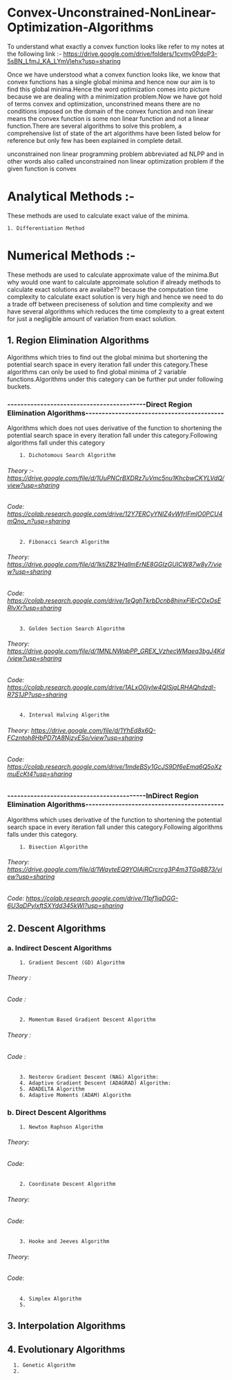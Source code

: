# Convex-Unconstrained-NonLinear-Optimization-Algorithms
To understand what exactly a convex function looks like refer to my notes at the following link :- https://drive.google.com/drive/folders/1cvmy0PdoP3-5sBN_LfmJ_KA_LYmVlehx?usp=sharing

Once we have understood what a convex function looks like, we know that convex functions has a single global minima and hence now our aim is to find this global minima.Hence the word optimization comes into picture because we are dealing with a minimization problem.Now we have got hold of terms convex and optimization, unconstrined means there are no conditions imposed on the domain of the convex function and non linear means the convex function is some non linear function and not a linear function.There are several algorithms to solve this problem, a comprehensive list of state of the art algorithms have been listed below for reference but only few has been explained in complete detail.

unconstrained non linear programming problem abbreviated ad NLPP and in other words also called unconstrained non linear optimization problem if the given function is convex  

#   Analytical Methods :- 
These methods are used to calculate exact value of the minima.

    1. Differentiation Method
#   Numerical Methods :-
These methods are used to calculate approximate value of the minima.But why would one want to calculate approimate solution if already methods to calculate exact solutions are availabe?? because the computation time complexity to calculate exact solution is very high and hence we need to do a trade off between preciseness of solution and time complexity and we have several algorithms which reduces the time complexity to a great extent for just a negligible amount of variation from exact solution.

##       1. Region Elimination Algorithms
Algorithms which tries to find out the global minima but shortening the potential search space in every iteration fall under this category.These algorithms can only be used to find global minima of 2 variable functions.Algorithms under this category can be further put under following buckets.

###      ------------------------------------------Direct Region Elimination Algorithms------------------------------------------
Algorithms which does not uses derivative of the function to shortening the potential search space in every iteration fall under this category.Following algorithms fall under this category

        1. Dichotomous Search Algorithm
######           Theory :- https://drive.google.com/file/d/1UuPNCrBXDRz7uVmc5nu1KhcbwCKYLVdQ/view?usp=sharing
######           Code: https://colab.research.google.com/drive/12Y7ERCyYNIZ4vWfrIFmIO0PCU4mQno_n?usp=sharing
            
        2. Fibonacci Search Algorithm
######            Theory: https://drive.google.com/file/d/1ktiZ821HqllmErNE8GGIzGUICW87w8y7/view?usp=sharing
######            Code: https://colab.research.google.com/drive/1eQghTkrbDcnb8hjnxFlErCOxOsERlvXr?usp=sharing
            
        3. Golden Section Search Algorithm
######            Theory: https://drive.google.com/file/d/1MNLNWqbPP_GREX_VzhecWMaeq3bgJ4Kd/view?usp=sharing
######            Code: https://colab.research.google.com/drive/1ALxO0jylw4QISjqLRHAQhdzdl-R7S1JP?usp=sharing
            
        4. Interval Halving Algorithm
######            Theory: https://drive.google.com/file/d/1YhEd8x6Q-FCzntoh8HbPD7tA8NjzyESo/view?usp=sharing
######            Code: https://colab.research.google.com/drive/1mdeBSy1GcJS9Df6eEma6Q5oXzmuEcKt4?usp=sharing

###      ------------------------------------------InDirect Region Elimination Algorithms------------------------------------------
Algorithms which uses derivative of the function to shortening the potential search space in every iteration fall under this category.Following algorithms falls under this category.

        1. Bisection Algorithm
######            Theory: https://drive.google.com/file/d/1WqyteEQ9YOlAjRCrcrcg3P4m3TGq8B73/view?usp=sharing
######            Code: https://colab.research.google.com/drive/11pf1iqDGG-6U3aDPylxftSXYdd345kWl?usp=sharing

##    2. Descent Algorithms

###      a. Indirect Descent Algorithms
        1. Gradient Descent (GD) Algorithm
######            Theory :
######            Code :
            
        2. Momentum Based Gradient Descent Algorithm
######            Theory :
######            Code :
            
        3. Nesterov Gradient Descent (NAG) Algorithm:
        4. Adaptive Gradient Descent (ADAGRAD) Algorithm:
        5. ADADELTA Algorithm
        6. Adaptive Moments (ADAM) Algorithm

###      b. Direct Descent Algorithms
        1. Newton Raphson Algorithm
######            Theory:
######            Code:

        2. Coordinate Descent Algorithm
######            Theory:
######            Code:

        3. Hooke and Jeeves Algorithm
######            Theory:
######            Code:     
        4. Simplex Algorithm
        5. 

##    3. Interpolation Algorithms

##    4. Evolutionary Algorithms

      1. Genetic Algorithm
      2.  

